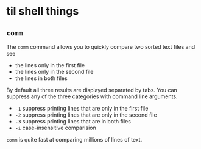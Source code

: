 # til shell things

## `comm`

The `comm` command allows you to quickly compare two sorted text files and see

- the lines only in the first file
- the lines only in the second file
- the lines in both files

By default all three results are displayed separated by tabs. You can suppress any of the three categories with command line arguments.

- `-1` suppress printing lines that are only in the first file
- `-2` suppress printing lines that are only in the second file
- `-3` suppress printing lines that are in both files
- `-i` case-insensitive comparision

`comm` is quite fast at comparing millions of lines of text.
